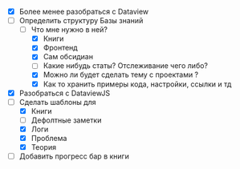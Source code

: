 - [x] Более менее разобраться с Dataview
- [ ] Определить структуру Базы знаний 
	- [ ] Что мне нужно в ней? 
		- [x] Книги
		- [x] Фронтенд
		- [x] Сам обсидиан
		- [ ] Какие нибудь статы? Отслеживание чего либо? 
		- [x] Можно ли будет сделать тему с проектами ? 
		- [x] Как то хранить примеры кода, настройки, ссылки и тд
- [x] Разобраться с DataviewJS
- [ ] Сделать шаблоны для 
	- [x] Книги
	- [ ] Дефолтные заметки
	- [x] Логи
	- [x] Проблема
	- [x] Теория
- [ ] Добавить прогресс бар в книги